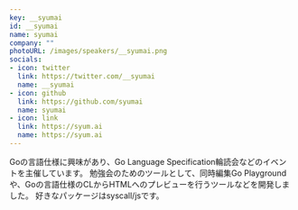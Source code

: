 ```yaml
---
key: __syumai
id: __syumai
name: syumai
company: ""
photoURL: /images/speakers/__syumai.png
socials:
- icon: twitter
  link: https://twitter.com/__syumai
  name: __syumai
- icon: github
  link: https://github.com/syumai
  name: syumai
- icon: link
  link: https://syum.ai
  name: https://syum.ai
---
```

Goの言語仕様に興味があり、Go Language Specification輪読会などのイベントを主催しています。
勉強会のためのツールとして、同時編集Go Playgroundや、Goの言語仕様のCLからHTMLへのプレビューを行うツールなどを開発しました。
好きなパッケージはsyscall/jsです。